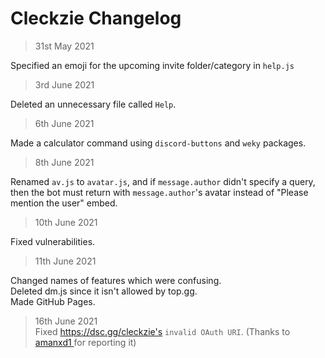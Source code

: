 # Cleckzie Changelog

> 31st May 2021 <br>

Specified an emoji for the upcoming invite folder/category in `help.js`

> 3rd June 2021 <br>

Deleted an unnecessary file called `Help`.

>  6th June 2021 <br>

Made a calculator command using `discord-buttons` and `weky` packages.

> 8th June 2021 <br>

Renamed `av.js` to `avatar.js`, and if `message.author` didn't specify a query, then the bot must return with `message.author`'s avatar instead of "Please mention the user" embed.

> 10th June 2021 <br>

Fixed vulnerabilities.

> 11th June 2021 <br>
 
Changed names of features which were confusing. <br>
Deleted dm.js since it isn't allowed by top.gg. <br>
Made GitHub Pages. <br>

> 16th June 2021 <br>
Fixed https://dsc.gg/cleckzie's `invalid OAuth URI`. (Thanks to <a href="https://github.com/amanxd1"> amanxd1 </a> for reporting it)
